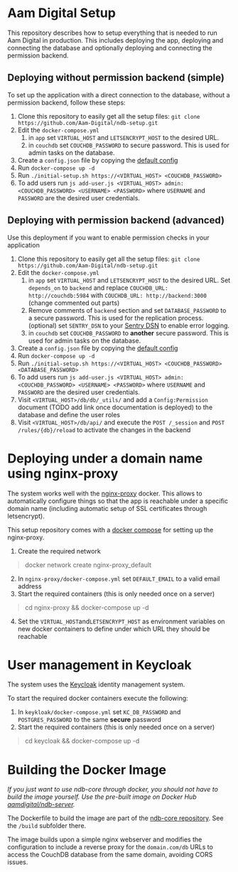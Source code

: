 # Aam Digital Setup
This repository describes how to setup everything that is needed to run Aam Digital in production.
This includes deploying the app, deploying and connecting the database and optionally deploying and connecting the permission backend.

## Deploying without permission backend (simple)
To set up the application with a direct connection to the database, without a permission backend, follow these steps:

1. Clone this repository to easily get all the setup files: `git clone https://github.com/Aam-Digital/ndb-setup.git`
2. Edit the `docker-compose.yml`
   1. in `app` set `VIRTUAL_HOST` and `LETSENCRYPT_HOST` to the desired URL.
   2. in `couchdb` set `COUCHDB_PASSWORD` to secure password. This is used for admin tasks on the database.
3. Create a `config.json` file by copying the [default config](https://github.com/Aam-Digital/ndb-core/blob/master/src/assets/config.default.json)
4. Run `docker-compose up -d`
5. Run `./initial-setup.sh https://<VIRTUAL_HOST> <COUCHDB_PASSWORD>`
6. To add users run `js add-user.js <VIRTUAL_HOST> admin:<COUCHDB_PASSWORD> <USERNAME> <PASSWORD>` where `USERNAME` and `PASSWORD` are the desired user credentials.


## Deploying with permission backend (advanced)
Use this deployment if you want to enable permission checks in your application

1. Clone this repository to easily get all the setup files: `git clone https://github.com/Aam-Digital/ndb-setup.git`
2. Edit the `docker-compose.yml`
   1. in `app` set `VIRTUAL_HOST` and `LETSENCRYPT_HOST` to the desired URL. Set `depends_on` to `backend` and replace `COUCHDB_URL: http://couchdb:5984` with `COUCHDB_URL: http://backend:3000` (change commented out parts)
   2. Remove comments of `backend` section and set `DATABASE_PASSWORD` to a secure password. This is used for the replication process. (optional) set `SENTRY_DSN` to your [Sentry DSN](https://docs.sentry.io/product/sentry-basics/dsn-explainer/) to enable error logging. 
   3. in `couchdb` set `COUCHDB_PASSWORD` to **another** secure password. This is used for admin tasks on the database. 
3. Create a `config.json` file by copying the [default config](https://github.com/Aam-Digital/ndb-core/blob/master/src/assets/config.default.json)
4. Run `docker-compose up -d`
5. Run `./initial-setup.sh https://<VIRTUAL_HOST> <COUCHDB_PASSWORD> <DATABASE_PASSWORD>`
6. To add users run `js add-user.js <VIRTUAL_HOST> admin:<COUCHDB_PASSWORD> <USERNAME> <PASSWORD>` where `USERNAME` and `PASSWORD` are the desired user credentials.
7. Visit `<VIRTUAL_HOST>/db/db/_utils/` and add a `Config:Permission` document (TODO add link once documentation is deployed) to the database and define the user roles
8. Visit `<VIRTUAL_HOST>/db/api/` and execute the `POST /_session` and `POST /rules/{db}/reload` to activate the changes in the backend

# Deploying under a domain name using nginx-proxy
The system works well with the [nginx-proxy](https://github.com/nginx-proxy/nginx-proxy) docker. This allows to automatically configure things so that the app is reachable under a specific domain name (including automatic setup of SSL certificates through letsencrypt).

This setup repository comes with a [docker compose](https://github.com/Aam-Digital/ndb-setup/blob/master/nginx-proxy/docker-compose.yml) for setting up the nginx-proxy.

1. Create the required network
> docker network create nginx-proxy_default
2. In `nginx-proxy/docker-compose.yml` set `DEFAULT_EMAIL` to a valid email address
3. Start the required containers (this is only needed once on a server)
> cd nginx-proxy && docker-compose up -d  
4. Set the `VIRTUAL_HOST`and`LETSENCRYPT_HOST` as environment variables on new docker containers to define under which URL they should be reachable

# User management in Keycloak
The system uses the [Keycloak](https://www.keycloak.org/) identity management system.

To start the required docker containers execute the following:
1. In `keykloak/docker-compose.yml` set `KC_DB_PASSWORD` and `POSTGRES_PASSWORD` to the same **secure** password
2. Start the required containers (this is only needed once on a server)
> cd keycloak && docker-compose up -d

# Building the Docker Image
*If you just want to use ndb-core through docker, you should not have to build the image yourself. Use the pre-built image on Docker Hub [aamdigital/ndb-server](https://cloud.docker.com/u/aamdigital/repository/docker/aamdigital/ndb-server).*

The Dockerfile to build the image are part of the [ndb-core repository](https://github.com/Aam-Digital/ndb-core).
See the `/build` subfolder there.

The image builds upon a simple nginx webserver and modifies the configuration to include a reverse proxy for the `domain.com/db` URLs to access the CouchDB database from the same domain, avoiding CORS issues.
